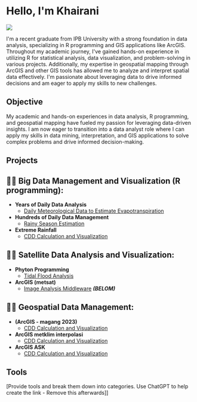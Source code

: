 # Hello, I'm Khairani
<a href="https://www.linkedin.com/in/khairani-kna-a650b5208/"><img src="https://img.shields.io/badge/-LinkedIn-0072b1?&style=for-the-badge&logo=linkedin&logoColor=white" /></a>

I'm a recent graduate from IPB University with a strong foundation in data analysis, specializing in R programming and GIS applications like ArcGIS. Throughout my academic journey, I've gained hands-on experience in utilizing R for statistical analysis, data visualization, and problem-solving in various projects. Additionally, my expertise in geospatial mapping through ArcGIS and other GIS tools has allowed me to analyze and interpret spatial data effectively. I'm passionate about leveraging data to drive informed decisions and am eager to apply my skills to new challenges.

## Objective

My academic and hands-on experiences in data analysis, R programming, and geospatial mapping have fueled my passion for leveraging data-driven insights. I am now eager to transition into a data analyst role where I can apply my skills in data mining, interpretation, and GIS applications to solve complex problems and drive informed decision-making.

## Projects

<h2>👨‍💻 Big Data Management and Visualization (R programming):</h2>

- <b>Years of Daily Data Analysis</b>
  - [Daily Meteorological Data to Estimate Evapotranspiration](https://github.com/khairaniai/Meteorology-for-Evapotranspiration)
- <b>Hundreds of Daily Data Management</b>
  - [Rainy Season Estimation](https://github.com/khairaniai/Estimating-the-Onset-and-Cessation-of-the-Rainy-Season)
- <b>Extreme Rainfall</b>
  - [CDD Calculation and Visualization](https://github.com/khairaniai/CDD-ExtremeRainfall)
  

<h2>👨‍💻 Satellite Data Analysis and Visualization:</h2>

- <b>Phyton Programming</b>
  - [Tidal Flood Analysis](https://github.com/khairaniai/Wind-and-Humidity-Plotting-phyton)
- <b>ArcGIS (metsat)</b>
  - [Image Analysis Middleware](https://github.com/joshmadakor1/4chan-Image-Analysis-Middleware-C964) <b><i>(BELOM)</b></i>

<h2>👨‍💻 Geospatial Data Management:</h2>

- <b> (ArcGIS - magang 2023)</b>
  - [CDD Calculation and Visualization](https://github.com/khairaniai/CDD-ExtremeRainfall)
- <b>ArcGIS metklim interpolasi</b>
  - [CDD Calculation and Visualization](https://github.com/khairaniai/CDD-ExtremeRainfall)
- <b>ArcGIS ASK</b>
  - [CDD Calculation and Visualization](https://github.com/khairaniai/CDD-ExtremeRainfall)

## Tools
[Provide tools and break them down into categories. Use ChatGPT to help create the link - Remove this afterwards]]

